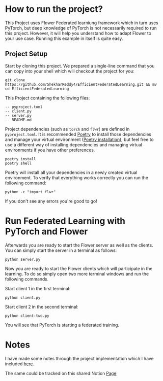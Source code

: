 # How to run the project?

This Project uses Flower Federated learniung framework which in turn uses PyTorch, but deep knowledge of PyTorch is not necessarily required to run this project. However, it will help you understand how to adapt Flower to your use case.
Running this example in itself is quite easy.

## Project Setup

Start by cloning this project. We prepared a single-line command that you can copy into your shell which will checkout the project for you:

```shell
git clone https://github.com/ShekharReddy4/EfficientFederatedLearning.git && mv cd EfficientFederatedLearning
```

This Project containing the following files:

```shell
-- pyproject.toml
-- client.py
-- server.py
-- README.md
```

Project dependencies (such as `torch` and `flwr`) are defined in `pyproject.toml`. It is recommended [Poetry](https://python-poetry.org/docs/) to install those dependencies and manage your virtual environment ([Poetry installation](https://python-poetry.org/docs/#installation)), but feel free to use a different way of installing dependencies and managing virtual environments if you have other preferences.

```shell
poetry install
poetry shell
```

Poetry will install all your dependencies in a newly created virtual environment. To verify that everything works correctly you can run the following command:

```shell
python -c "import flwr"
```

If you don't see any errors you're good to go!

# Run Federated Learning with PyTorch and Flower

Afterwards you are ready to start the Flower server as well as the clients. You can simply start the server in a terminal as follows:

```shell
python server.py
```

Now you are ready to start the Flower clients which will participate in the learning. To do so simply open two more terminal windows and run the following commands.

Start client 1 in the first terminal:

```shell
python client.py
```

Start client 2 in the second terminal:

```shell
python client-two.py
```

You will see that PyTorch is starting a federated training.

# Notes

I have made some notes through the project implementation which I have included [here](https://github.com/ShekharReddy4/EfficientFederatedLearning/blob/master/Project-Documentation/CS%207001%20-%20Independent%20Study%20-Efficient%20Federated%20L%2013b14d14f36f4d689c6bc07a84efabf4.md).

The same could be tracked on this shared Notion [Page](https://shekharreddy4.notion.site/shekharreddy4/CS-7001-Independent-Study-Efficient-Federated-Learning-13b14d14f36f4d689c6bc07a84efabf4)